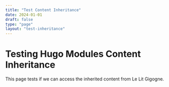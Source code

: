 ```yaml
---
title: "Test Content Inheritance"
date: 2024-01-01
draft: false
type: "page"
layout: "test-inheritance"
---
```


# Testing Hugo Modules Content Inheritance

This page tests if we can access the inherited content from Le Lit Gigogne.